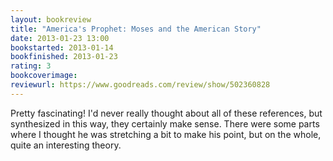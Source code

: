 ```yaml
---
layout: bookreview
title: "America's Prophet: Moses and the American Story"
date: 2013-01-23 13:00
bookstarted: 2013-01-14
bookfinished: 2013-01-23
rating: 3
bookcoverimage: 
reviewurl: https://www.goodreads.com/review/show/502360828
---
```


Pretty fascinating! I'd never really thought about all of these references, but synthesized in this way, they certainly make sense. There were some parts where I thought he was stretching a bit to make his point, but on the whole, quite an interesting theory.
